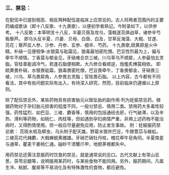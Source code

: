 ### 三、禁忌：

在配伍中已提到相恶、相反两种配伍是临床上应禁忌的。古人将两者范围内的主要药编成歌诀（即十八反歌、十九畏歌），以便初学者熟记。今附录如下，以供参考。
十八反歌：本草明言十八反，半蒌贝蔹及攻乌，藻戟遂芫俱战草，诸参辛芍叛藜芦。
即乌头反半夏、爪蒌．贝母、白蔹、白及，甘草反海藻、大戟、甘遂、芫花；藜芦反人参、沙参、丹参、玄参、细辛、芍药。
十九畏歌,硫黄原是火中精，朴硝一见便相争·水银莫与砒霜见，狼毒最怕密陀僧。巴豆性烈最为上，偏与牵牛不顺情。丁香莫与郁金见，牙硝难合京三棱。川乌草乌不顺犀，人参最怕五灵脂。官桂善能调冷气，若逢石脂便相欺。大凡修合看顺逆，炮爁炙煿莫相依。
即硫黄畏朴硝，水银畏砒霜，狼毒畏密陀僧，巴豆畏牵牛，丁香畏郁金，牙硝畏三棱，川乌、草乌畏犀角，人参畏五灵脂；官桂畏石脂。
以上内容，古今都有不同看法，其中有些问题实际有出入，有待深入研究，然而，目前临床仍遵循以上原则。

除了配伍禁忌外，某些药物具有损害胎元以致坠胎的副作用·列为妊振禁忌药。根据药物对于孕妇胎元损害的程度不同，一般分禁忌、慎用二类。禁用药大多毒性较强，药性猛烈．如巴豆、三棱、麝香等，慎用的包括通经去瘀，行气破滞，以及辛热、滑利等药物，如桃仁、肉桂等，但如遇到孕妇病情严重，非用上述药物不能治病时，又得酌情使用。但一般应尽量避免应用，防止发生事故。
附：妊娠服药禁忌歌：
芫斑水蛭及蟒虫，乌头附子配天雄。野葛水银并巴豆，牛膝薏苡与蜈蚣。三棱芫花代赭麝，大戟蝉蜕黄雌雄。牙硝芒硝牡丹桂，槐花牵牛皂角同。半夏南星与通草，瞿麦干姜桃仁通。硇砂干漆蟹爪甲，地胆茅根都失中。

用药禁忌还需注意服药时饮食的禁忌，就是通常说的忌口。古代文献上有常山忌葱，茯苓忌醋等，说明服用某药时，与某些食物不能同用。另外，服药期间，凡属生冷、粘腻、腥臭等不易消化及有特殊激性的食物，都应避免。
